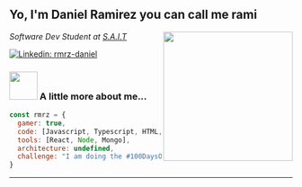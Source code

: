 <h2> Yo, I'm Daniel Ramirez you can call me rami</h2>
<img align='right' src="https://media.giphy.com/media/ieyl9zmCjO4b4t6qoY/giphy.gif" width="230">
<p><em>
Software Dev Student at <a href="https://www.sait.ca/">S.A.I.T</a>
</em></p>

[![Linkedin: rmrz-daniel](https://img.shields.io/badge/-rmrz-daniel-blue?style=flat-square&logo=Linkedin&logoColor=white&link=https://www.linkedin.com/in/rmrz-daniel/)](https://www.linkedin.com/in/rmrz-daniel/)


### <img src="https://media.giphy.com/media/VgCDAzcKvsR6OM0uWg/giphy.gif" width="50"> A little more about me...  

```javascript
const rmrz = {
  gamer: true,
  code: [Javascript, Typescript, HTML, CSS, SQL, PLSQL, Java],
  tools: [React, Node, Mongo],
  architecture: undefined,
  challenge: "I am doing the #100DaysOfCode challenge focused on react and typescript"
}
```

---
